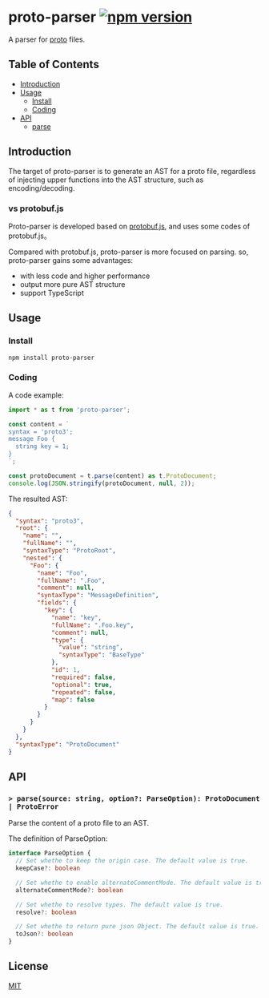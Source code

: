# proto-parser [![npm version](https://badgen.net/badge/npm/v0.0.x/red)](https://www.npmjs.com/package/proto-parser)

A parser for [proto](https://developers.google.com/protocol-buffers/docs/proto3) files.

## Table of Contents

* [Introduction](#introduction)
* [Usage](#usage)
  * [Install](#install)
  * [Coding](#coding)
* [API](#api)
  * [parse](#parse)

## Introduction

The target of proto-parser is to generate an AST for a proto file, regardless of injecting upper functions into the AST structure, such as encoding/decoding.

### vs protobuf.js

Proto-parser is developed based on [protobuf.js](https://github.com/protobufjs/protobuf.js), and uses some codes of protobuf.js。

Compared with protobuf.js, proto-parser is more focused on parsing. so, proto-parser gains some advantages:

- with less code and higher performance
- output more pure AST structure
- support TypeScript

## Usage

### Install

```
npm install proto-parser
```

### Coding

A code example:

```ts
import * as t from 'proto-parser';

const content = `
syntax = 'proto3';
message Foo {
  string key = 1;
}
`;

const protoDocument = t.parse(content) as t.ProtoDocument;
console.log(JSON.stringify(protoDocument, null, 2));
```

The resulted AST:

```json
{
  "syntax": "proto3",
  "root": {
    "name": "",
    "fullName": "",
    "syntaxType": "ProtoRoot",
    "nested": {
      "Foo": {
        "name": "Foo",
        "fullName": ".Foo",
        "comment": null,
        "syntaxType": "MessageDefinition",
        "fields": {
          "key": {
            "name": "key",
            "fullName": ".Foo.key",
            "comment": null,
            "type": {
              "value": "string",
              "syntaxType": "BaseType"
            },
            "id": 1,
            "required": false,
            "optional": true,
            "repeated": false,
            "map": false
          }
        }
      }
    }
  },
  "syntaxType": "ProtoDocument"
}
```

## API

### <a name="parse"></a> `> parse(source: string, option?: ParseOption): ProtoDocument | ProtoError`

Parse the content of a proto file to an AST.

The definition of ParseOption:

```ts
interface ParseOption {
  // Set whethe to keep the origin case. The default value is true.
  keepCase?: boolean

  // Set whethe to enable alternateCommentMode. The default value is true.
  alternateCommentMode?: boolean 

  // Set whethe to resolve types. The default value is true.
  resolve?: boolean

  // Set whethe to return pure json Object. The default value is true.
  toJson?: boolean
}
```

## License

[MIT](https://github.com/microsoft/vscode/blob/master/LICENSE.txt)